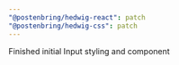 ```yaml
---
"@postenbring/hedwig-react": patch
"@postenbring/hedwig-css": patch
---
```


Finished initial Input styling and component
